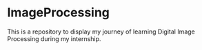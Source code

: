 ﻿# ImageProcessing
This is a repository to display my journey of learning Digital Image Processing during my internship.
